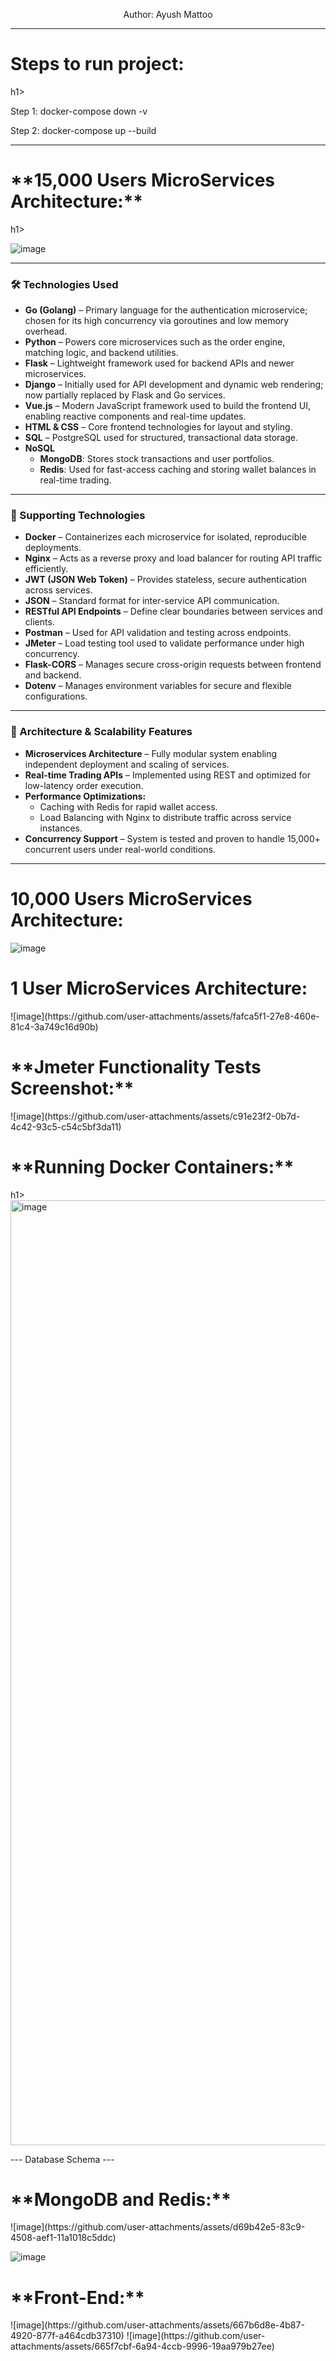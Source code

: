 <p align="center">
  Author: Ayush Mattoo
  <hr>
</p>
<h1>Steps to run project:</h1>h1>

Step 1: docker-compose down -v

Step 2: docker-compose up --build
<hr>
<h1>**15,000 Users MicroServices Architecture:**</h1>h1>

![image](https://github.com/user-attachments/assets/b4dece2b-85a0-49dc-8364-5129ff8c7532)
<hr>
<h3>🛠️ Technologies Used</h3>
<ul>
  <li><strong>Go (Golang)</strong> – Primary language for the authentication microservice; chosen for its high concurrency via goroutines and low memory overhead.</li>
  <li><strong>Python</strong> – Powers core microservices such as the order engine, matching logic, and backend utilities.</li>
  <li><strong>Flask</strong> – Lightweight framework used for backend APIs and newer microservices.</li>
  <li><strong>Django</strong> – Initially used for API development and dynamic web rendering; now partially replaced by Flask and Go services.</li>
  <li><strong>Vue.js</strong> – Modern JavaScript framework used to build the frontend UI, enabling reactive components and real-time updates.</li>
  <li><strong>HTML & CSS</strong> – Core frontend technologies for layout and styling.</li>
  <li><strong>SQL</strong> – PostgreSQL used for structured, transactional data storage.</li>
  <li><strong>NoSQL</strong>
    <ul>
      <li><strong>MongoDB</strong>: Stores stock transactions and user portfolios.</li>
      <li><strong>Redis</strong>: Used for fast-access caching and storing wallet balances in real-time trading.</li>
    </ul>
  </li>
</ul>

<hr>

<h3>🔧 Supporting Technologies</h3>
<ul>
  <li><strong>Docker</strong> – Containerizes each microservice for isolated, reproducible deployments.</li>
  <li><strong>Nginx</strong> – Acts as a reverse proxy and load balancer for routing API traffic efficiently.</li>
  <li><strong>JWT (JSON Web Token)</strong> – Provides stateless, secure authentication across services.</li>
  <li><strong>JSON</strong> – Standard format for inter-service API communication.</li>
  <li><strong>RESTful API Endpoints</strong> – Define clear boundaries between services and clients.</li>
  <li><strong>Postman</strong> – Used for API validation and testing across endpoints.</li>
  <li><strong>JMeter</strong> – Load testing tool used to validate performance under high concurrency.</li>
  <li><strong>Flask-CORS</strong> – Manages secure cross-origin requests between frontend and backend.</li>
  <li><strong>Dotenv</strong> – Manages environment variables for secure and flexible configurations.</li>
</ul>

<hr>

<h3>🚀 Architecture & Scalability Features</h3>
<ul>
  <li><strong>Microservices Architecture</strong> – Fully modular system enabling independent deployment and scaling of services.</li>
  <li><strong>Real-time Trading APIs</strong> – Implemented using REST and optimized for low-latency order execution.</li>
  <li><strong>Performance Optimizations:</strong>
    <ul>
      <li>Caching with Redis for rapid wallet access.</li>
      <li>Load Balancing with Nginx to distribute traffic across service instances.</li>
    </ul>
  </li>
  <li><strong>Concurrency Support</strong> – System is tested and proven to handle 15,000+ concurrent users under real-world conditions.</li>
</ul>
<hr>
<h1>10,000 Users MicroServices Architecture:</h1>

![image](https://github.com/user-attachments/assets/189847b2-d76d-4f1d-8f15-26cebe53fbe9)

<h1>1 User MicroServices Architecture:</h1>
![image](https://github.com/user-attachments/assets/fafca5f1-27e8-460e-81c4-3a749c16d90b)


<h1>**Jmeter Functionality Tests Screenshot:**</h1>
![image](https://github.com/user-attachments/assets/c91e23f2-0b7d-4c42-93c5-c54c5bf3da11)


<h1>**Running Docker Containers:**</h1>h1>
<img width="1512" alt="image" src="https://github.com/user-attachments/assets/b7982143-e7de-42b8-99a9-b535a6d2878a" />

--- Database Schema ---

<h1>**MongoDB and Redis:**</h1>
![image](https://github.com/user-attachments/assets/d69b42e5-83c9-4508-aef1-11a1018c5ddc)

![image](https://github.com/user-attachments/assets/b984d8cb-a464-4648-af5b-d1229a590e3a)

<h1>**Front-End:**</h1>
![image](https://github.com/user-attachments/assets/667b6d8e-4b87-4920-877f-a464cdb37310)
![image](https://github.com/user-attachments/assets/665f7cbf-6a94-4ccb-9996-19aa979b27ee)

